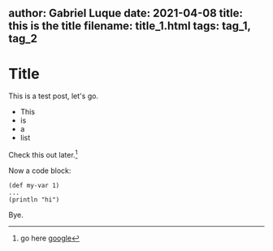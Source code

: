 author: Gabriel Luque
date: 2021-04-08
title: this is the title
filename: title_1.html
tags: tag_1, tag_2
---

# Title

This is a test post, let's go.

- This
- is
- a
- list

Check this out later.[^samplefoot]

Now a code block:

```language-clojure
(def my-var 1)
...
(println "hi")
```

Bye.

[^samplefoot]: go here [google](https://www.google.com)